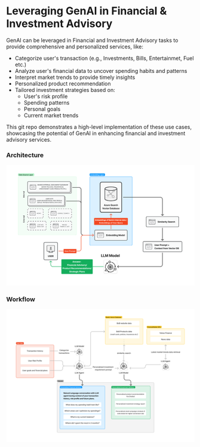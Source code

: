 # Leveraging GenAI in Financial & Investment Advisory

GenAI can be leveraged in Financial and Investment Advisory tasks to provide comprehensive and personalized services, like:
- Categorize user's transaction (e.g., Investments, Bills, Entertainmet, Fuel etc.)
- Analyze user's financial data to uncover spending habits and patterns
- Interpret market trends to provide timely insights
- Personalized product recommendation 
- Tailored investment strategies based on:
    - User's risk profile
    - Spending patterns
    - Personal goals
    - Current market trends

This git repo demonstrates a high-level implementation of these use cases, showcasing the potential of GenAI in enhancing financial and investment advisory services.

### Architecture
![alt text](financial_advisory_rag_architecture.png)

### Workflow
![alt_text](financial_and_investment_advisory_workflow.png)
